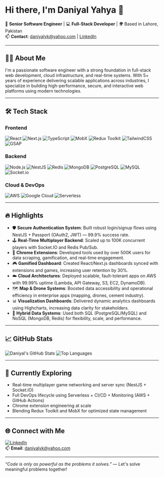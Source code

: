 # Hi there, I'm Daniyal Yahya 👋

🚀 **Senior Software Engineer** | 💻 **Full-Stack Developer** | 🌍 Based in Lahore, Pakistan  
📫 **Contact**: daniyalyk@yahoo.com | [LinkedIn](https://linkedin.com/in/daniyal-yahya)

---

## 👨‍💻 About Me

I'm a passionate software engineer with a strong foundation in full-stack web development, cloud infrastructure, and real-time systems. With 5+ years of experience delivering scalable applications across industries, I specialize in building high-performance, secure, and interactive web platforms using modern technologies.

---

## 🛠️ Tech Stack

### **Frontend**
![React](https://img.shields.io/badge/-React-61DAFB?style=flat&logo=react&logoColor=white)
![Next.js](https://img.shields.io/badge/-Next.js-000000?style=flat&logo=next.js)
![TypeScript](https://img.shields.io/badge/-TypeScript-3178C6?style=flat&logo=typescript)
![MobX](https://img.shields.io/badge/-MobX-FF9955?style=flat&logo=mobx)
![Redux Toolkit](https://img.shields.io/badge/-Redux_Toolkit-764ABC?style=flat&logo=redux)
![TailwindCSS](https://img.shields.io/badge/-TailwindCSS-38B2AC?style=flat&logo=tailwind-css)
![GSAP](https://img.shields.io/badge/-GSAP-88CE02?style=flat&logo=greensock)

### **Backend**
![Node.js](https://img.shields.io/badge/-Node.js-339933?style=flat&logo=node.js)
![NestJS](https://img.shields.io/badge/-NestJS-E0234E?style=flat&logo=nestjs)
![Redis](https://img.shields.io/badge/-Redis-DC382D?style=flat&logo=redis)
![MongoDB](https://img.shields.io/badge/-MongoDB-47A248?style=flat&logo=mongodb)
![PostgreSQL](https://img.shields.io/badge/-PostgreSQL-4169E1?style=flat&logo=postgresql)
![MySQL](https://img.shields.io/badge/-MySQL-4479A1?style=flat&logo=mysql)
![Socket.io](https://img.shields.io/badge/-Socket.io-010101?style=flat&logo=socket.io)

### **Cloud & DevOps**
![AWS](https://img.shields.io/badge/-AWS-232F3E?style=flat&logo=amazon-aws)
![Google Cloud](https://img.shields.io/badge/-Google%20Cloud-4285F4?style=flat&logo=google-cloud)
![Serverless](https://img.shields.io/badge/-Serverless-FD5750?style=flat&logo=serverless)

---

## 🔥 Highlights

- 🛡️ **Secure Authentication System**: Built robust login/signup flows using NestJS + Passport (OAuth2, JWT) — 99.9% success rate.
- 🕹️ **Real-Time Multiplayer Backend**: Scaled up to 100K concurrent players with Socket.IO and Redis Pub/Sub.
- 🧩 **Chrome Extensions**: Developed tools used by over 500K users for data scraping, gamification, and real-time engagement.
- 🎮 **Gamified Dashboard**: Created React/Next.js dashboards synced with extensions and games, increasing user retention by 30%.
- ☁️ **Cloud Architectures**: Deployed scalable, fault-tolerant apps on AWS with 99.99% uptime (Lambda, API Gateway, S3, EC2, DynamoDB).
- 🗺️ **Map & Drone Systems**: Boosted data accessibility and operational efficiency in enterprise apps (mapping, drones, cement industry).
- 📊 **Visualization Dashboards**: Delivered dynamic analytics dashboards using Highcharts, increasing data clarity for stakeholders.
- 🧮 **Hybrid Data Systems**: Used both SQL (PostgreSQL/MySQL) and NoSQL (MongoDB, Redis) for flexibility, scale, and performance.

---

## 📈 GitHub Stats

![Daniyal's GitHub Stats](https://github-readme-stats.vercel.app/api?username=daniyalyahya&show_icons=true&theme=radical)
![Top Languages](https://github-readme-stats.vercel.app/api/top-langs/?username=daniyalyahya&layout=compact&theme=radical)

---

## 🧠 Currently Exploring

- Real-time multiplayer game networking and server sync (NestJS + Socket.IO)
- Full DevOps lifecycle using Serverless + CI/CD + Monitoring (AWS + GitHub Actions)
- Chrome extension engineering at scale
- Blending Redux Toolkit and MobX for optimized state management

---

## 🌐 Connect with Me

[![LinkedIn](https://img.shields.io/badge/-LinkedIn-blue?style=flat&logo=linkedin)](https://linkedin.com/in/daniyal-yahya)  
📫 **Email**: daniyalyk@yahoo.com

---

_“Code is only as powerful as the problems it solves.”_ — Let's solve meaningful problems together!
